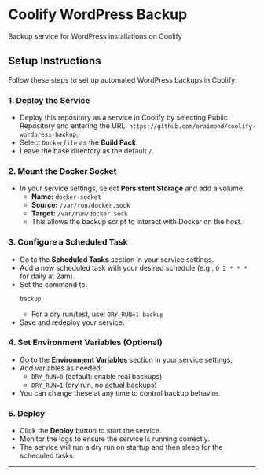 # Coolify WordPress Backup

Backup service for WordPress installations on Coolify

## Setup Instructions

Follow these steps to set up automated WordPress backups in Coolify:

### 1. Deploy the Service

- Deploy this repository as a service in Coolify by selecting Public Repository and entering the URL: `https://github.com/oraimond/coolify-wordpress-backup`.
- Select `Dockerfile` as the **Build Pack**.
- Leave the base directory as the default `/`.

### 2. Mount the Docker Socket

- In your service settings, select **Persistent Storage** and add a volume:
  - **Name:** `docker-socket`
  - **Source:** `/var/run/docker.sock`
  - **Target:** `/var/run/docker.sock`
  - This allows the backup script to interact with Docker on the host.

### 3. Configure a Scheduled Task

- Go to the **Scheduled Tasks** section in your service settings.
- Add a new scheduled task with your desired schedule (e.g., `0 2 * * *` for daily at 2am).
- Set the command to:
  ```sh
  backup
  ```
  - For a dry run/test, use: `DRY_RUN=1 backup`
- Save and redeploy your service.

### 4. Set Environment Variables (Optional)

- Go to the **Environment Variables** section in your service settings.
- Add variables as needed:
  - `DRY_RUN=0` (default: enable real backups)
  - `DRY_RUN=1` (dry run, no actual backups)
- You can change these at any time to control backup behavior.

### 5. Deploy

- Click the **Deploy** button to start the service.
- Monitor the logs to ensure the service is running correctly.
- The service will run a dry run on startup and then sleep for the scheduled tasks.

---
